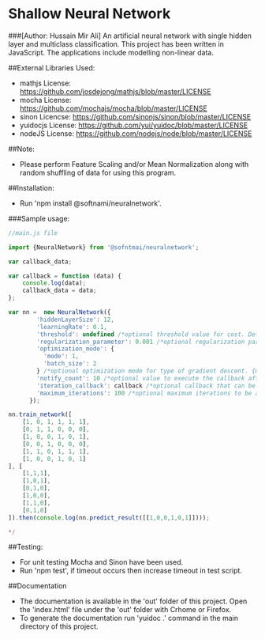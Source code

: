 # Shallow Neural Network 
###[Author: Hussain Mir Ali]
An artificial neural network with single hidden layer and multiclass classification. This project has been written in JavaScript. The applications include modelling non-linear data.

##External Libraries Used:
* mathjs License: https://github.com/josdejong/mathjs/blob/master/LICENSE
* mocha License: https://github.com/mochajs/mocha/blob/master/LICENSE
* sinon Licencse: https://github.com/sinonjs/sinon/blob/master/LICENSE
* yuidocjs License: https://github.com/yui/yuidoc/blob/master/LICENSE
* nodeJS License: https://github.com/nodejs/node/blob/master/LICENSE

##Note: 
* Please perform Feature Scaling and/or Mean Normalization along with random shuffling of data for using this program.

##Installation:
*  Run 'npm install @softnami/neuralnetwork'.

###Sample usage:

```javascript
//main.js file

import {NeuralNetwork} from '@sofntmai/neuralnetwork';

var callback_data;

var callback = function (data) {
    console.log(data);
    callback_data = data;
};

var nn =  new NeuralNetwork({
        'hiddenLayerSize': 12,
        'learningRate': 0.1,
        'threshold': undefined /*optional threshold value for cost. Defaults to 1/(e^3).*/ ,
        'regularization_parameter': 0.001 /*optional regularization parameter to prevent overfitting. Defaults to 0.01.*/ ,
        'optimization_mode': {
          'mode': 1,
          'batch_size': 2
        } /*optional optimization mode for type of gradient descent. {mode:1, 'batch_size': <your size>} for mini-batch and {mode: 0} for batch. Defaults to batch gradient descent.*/ ,
        'notify_count': 10 /*optional value to execute the callback after every x number of iterations. Defaults to 100. */ ,
        'iteration_callback': callback /*optional callback that can be used for getting cost and iteration value on every notify count. Defaults to empty function.*/ ,
        'maximum_iterations': 100 /*optional maximum iterations to be allowed. Defaults to 1000.*/
      });

nn.train_network([
    [1, 0, 1, 1, 1, 1],
    [0, 1, 1, 0, 0, 0],
    [1, 0, 0, 1, 0, 1],
    [0, 0, 1, 0, 0, 0],
    [1, 1, 0, 1, 1, 1],
    [1, 0, 0, 1, 0, 1]
], [
    [1,1,1],
    [1,0,1],
    [0,1,0],
    [1,0,0],
    [1,1,0],
    [0,1,0]
]).then(console.log(nn.predict_result([[1,0,0,1,0,1]])));  

*/
```

##Testing:
* For unit testing Mocha and Sinon have been used. 
* Run 'npm test', if timeout occurs then increase timeout in test script.

##Documentation
*  The documentation is available in the 'out' folder of this project. Open the 'index.html' file under the 'out' folder with Crhome or Firefox.
*  To generate the  documentation run 'yuidoc .' command in the main directory of this project.
